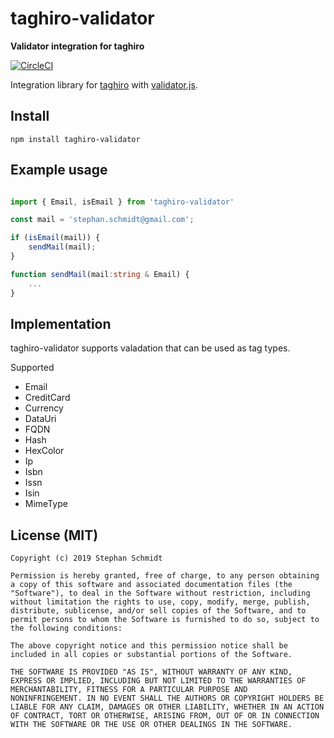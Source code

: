 # taghiro-validator

**Validator integration for taghiro**

[![CircleCI](https://circleci.com/gh/StephanSchmidt/taghiro-validator.svg?style=svg)](https://circleci.com/gh/StephanSchmidt/taghiro-validator)

Integration library for [taghiro](https://github.com/StephanSchmidt/taghiro) with [validator.js](https://github.com/chriso/validator.js/).

## Install

```
npm install taghiro-validator
```

## Example usage

```typescript

import { Email, isEmail } from 'taghiro-validator'

const mail = 'stephan.schmidt@gmail.com';

if (isEmail(mail)) {
    sendMail(mail);
}

function sendMail(mail:string & Email) {
    ...
}
```

## Implementation

taghiro-validator supports valadation that can be used as tag types.

Supported

- Email
- CreditCard
- Currency
- DataUri
- FQDN
- Hash
- HexColor
- Ip
- Isbn
- Issn
- Isin
- MimeType

## License (MIT)

```
Copyright (c) 2019 Stephan Schmidt

Permission is hereby granted, free of charge, to any person obtaining
a copy of this software and associated documentation files (the
"Software"), to deal in the Software without restriction, including
without limitation the rights to use, copy, modify, merge, publish,
distribute, sublicense, and/or sell copies of the Software, and to
permit persons to whom the Software is furnished to do so, subject to
the following conditions:

The above copyright notice and this permission notice shall be
included in all copies or substantial portions of the Software.

THE SOFTWARE IS PROVIDED "AS IS", WITHOUT WARRANTY OF ANY KIND,
EXPRESS OR IMPLIED, INCLUDING BUT NOT LIMITED TO THE WARRANTIES OF
MERCHANTABILITY, FITNESS FOR A PARTICULAR PURPOSE AND
NONINFRINGEMENT. IN NO EVENT SHALL THE AUTHORS OR COPYRIGHT HOLDERS BE
LIABLE FOR ANY CLAIM, DAMAGES OR OTHER LIABILITY, WHETHER IN AN ACTION
OF CONTRACT, TORT OR OTHERWISE, ARISING FROM, OUT OF OR IN CONNECTION
WITH THE SOFTWARE OR THE USE OR OTHER DEALINGS IN THE SOFTWARE.
```
